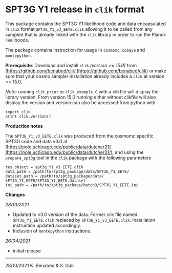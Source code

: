 # SPT3G Y1 release in `clik` format

This package contains the SPT3G Y1 likelihood code and data encapsulated in `clik` format `SPT3G_Y1_v3_EETE.clik` allowing it to be called from any sampled that is already linked with the `clik` library in order to run the Planck likelihoods.

The package contains instruction for usage in `cosmomc`, `cobaya` and `montepython`.

**Prerequisite**:
Download and install `clik` _(version >= 15.0)_ from [https://github.com/benabed/clik](https://github.com/benabed/clik)  or make sure that your cosmo sampler installation already includes a `clik` at version >= 15.0. 

_Nota:_ running `clik_print` or `clik_example_C` with a clikfile will display the library version. From version 15.0 running either without clikfile will also display the version and version can also be accessed from python with 

	import clik
	print clik.version()


**Production notes**

The `SPT3G_Y1_v3_EETE.clik` was produced from the cosmomc specific SPT3G code and data v3.0 at [https://pole.uchicago.edu/public/data/dutcher21](https://pole.uchicago.edu/public/data/dutcher21/), and using the `prepare_spt3g` tool in the `clik` package with the following parameters 

	res_object = spt3g_Y1_v3_EETE.clik
	data_path = /path/to/spt3g_package/data/SPT3G_Y1_EETE/
	dataset_path = /path/to/spt3g_package/data/	SPT3G_Y1_EETE/SPT3G_Y1_EETE.dataset
	ini_path = /path/to/spt3g_package/batch3/SPT3G_Y1_EETE.ini 
 
**Changes**

*28/10/2021*
	
- Updated to v3.0 version of the data. Former clik file named `SPT3G_Y1_EETE.clik` replaced by `SPT3G_Y1_v3_EETE.clik`. Installation instruction updated accordingly. 
- Inclusion of `montepython` instructions.
  
*26/04/2021*

- initial release

----------
28/10/2021
K. Benabed & S. Galli
